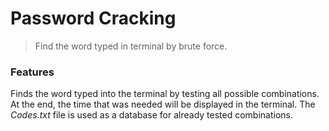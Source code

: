 # Password Cracking

>Find the word typed in terminal by brute force.

### Features
Finds the word typed into the terminal by testing all possible combinations. At the end, the time that was needed will be displayed in the terminal. The _Codes.txt_ file is used as a database for already tested combinations.
